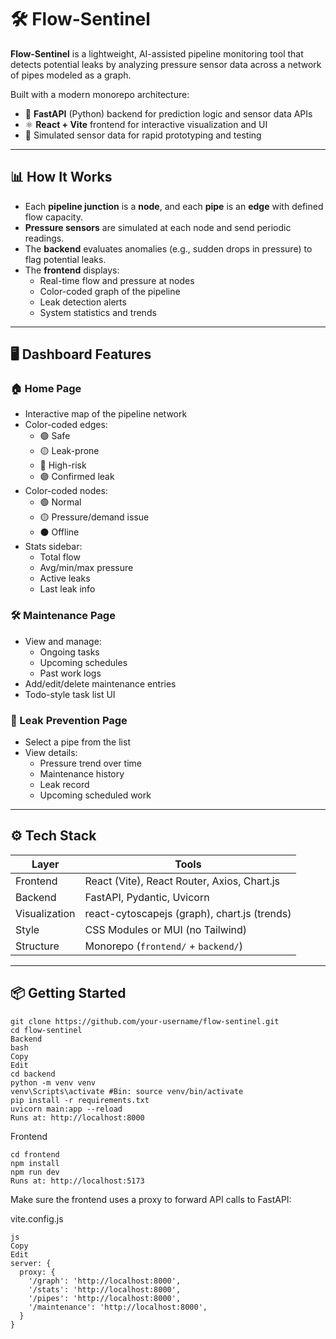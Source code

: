 # 🛠️ Flow-Sentinel

**Flow-Sentinel** is a lightweight, AI-assisted pipeline monitoring tool that detects potential leaks by analyzing pressure sensor data across a network of pipes modeled as a graph.

Built with a modern monorepo architecture:

- 🧠 **FastAPI** (Python) backend for prediction logic and sensor data APIs  
- ⚛️ **React + Vite** frontend for interactive visualization and UI  
- 🧪 Simulated sensor data for rapid prototyping and testing

---

## 📊 How It Works

- Each **pipeline junction** is a **node**, and each **pipe** is an **edge** with defined flow capacity.
- **Pressure sensors** are simulated at each node and send periodic readings.
- The **backend** evaluates anomalies (e.g., sudden drops in pressure) to flag potential leaks.
- The **frontend** displays:
  - Real-time flow and pressure at nodes
  - Color-coded graph of the pipeline
  - Leak detection alerts
  - System statistics and trends

---

## 🖥️ Dashboard Features

### 🏠 Home Page
- Interactive map of the pipeline network
- Color-coded edges:
  - 🟢 Safe
  - 🟡 Leak-prone
  - 🔴 High-risk
  - 🟣 Confirmed leak
- Color-coded nodes:
  - 🟢 Normal
  - 🟡 Pressure/demand issue
  - ⚫ Offline
- Stats sidebar:
  - Total flow
  - Avg/min/max pressure
  - Active leaks
  - Last leak info

### 🛠️ Maintenance Page
- View and manage:
  - Ongoing tasks
  - Upcoming schedules
  - Past work logs
- Add/edit/delete maintenance entries
- Todo-style task list UI

### 🧪 Leak Prevention Page
- Select a pipe from the list
- View details:
  - Pressure trend over time
  - Maintenance history
  - Leak record
  - Upcoming scheduled work

---

## ⚙️ Tech Stack

| Layer     | Tools |
|-----------|-------|
| Frontend  | React (Vite), React Router, Axios, Chart.js |
| Backend   | FastAPI, Pydantic, Uvicorn |
| Visualization | react-cytoscapejs (graph), chart.js (trends) |
| Style     | CSS Modules or MUI (no Tailwind) |
| Structure | Monorepo (`frontend/` + `backend/`) |

---

## 📦 Getting Started

```
git clone https://github.com/your-username/flow-sentinel.git
cd flow-sentinel
Backend
bash
Copy
Edit
cd backend
python -m venv venv
venv\Scripts\activate #Bin: source venv/bin/activate
pip install -r requirements.txt
uvicorn main:app --reload
Runs at: http://localhost:8000
```
Frontend
```
cd frontend
npm install
npm run dev
Runs at: http://localhost:5173
```
Make sure the frontend uses a proxy to forward API calls to FastAPI:

vite.config.js
```
js
Copy
Edit
server: {
  proxy: {
    '/graph': 'http://localhost:8000',
    '/stats': 'http://localhost:8000',
    '/pipes': 'http://localhost:8000',
    '/maintenance': 'http://localhost:8000',
  }
}
```
